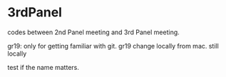 # 3rdPanel
codes between 2nd Panel meeting and 3rd Panel meeting.

gr19: only for getting familiar with git.
gr19 change locally from mac.
still locally

test if the name matters.